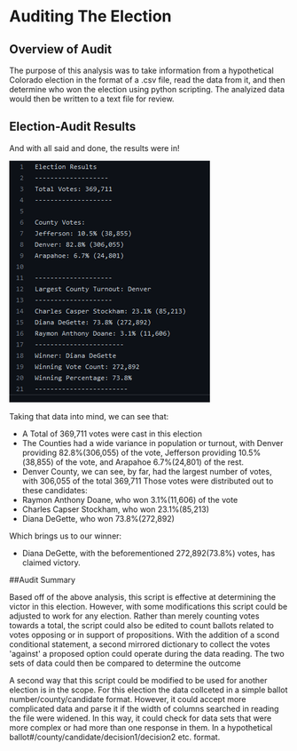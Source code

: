
# Auditing The Election

## Overview of Audit

The purpose of this analysis was to take information from a hypothetical Colorado election
in the format of a .csv file, read the data from it, and then determine who won the election using
python scripting. The analyized data would then be written to a text file for review.

## Election-Audit Results

And with all said and done, the results were in!

![ElectionResults](https://github.com/Jelsik/Election_Analysis/blob/main/Results.PNG)

Taking that data into mind, we can see that:

* A Total of 369,711 votes were cast in this election
* The Counties had a wide variance in population or turnout, with Denver providing 82.8%(306,055) of the vote, Jefferson providing 10.5%(38,855) of the vote, and Arapahoe 6.7%(24,801) of the rest.
* Denver County, we can see, by far, had the largest number of votes, with 306,055 of the total 369,711
Those votes were distributed out to these candidates:
* Raymon Anthony Doane, who won 3.1%(11,606) of the vote
* Charles Capser Stockham, who won 23.1%(85,213)
* Diana DeGette, who won 73.8%(272,892)

Which brings us to our winner:
* Diana DeGette, with the beforementioned 272,892(73.8%) votes, has claimed victory.

##Audit Summary

Based off of the above analysis, this script is effective at determining the victor in this election. However,
with some modifications this script could be adjusted to work for any election. Rather than merely counting votes towards
a total, the script could also be edited to count ballots related to votes opposing or in support of propositions.
With the addition of a scond conditional statement, a second mirrored dictionary to collect the votes 'against' a
proposed option could operate during the data reading. The two sets of data could then be compared to determine the outcome

A second way that this script could be modified to be used for another election is in the scope. For this election
the data collceted in a simple ballot number/county/candidate format. However, it could accept more complicated data
and parse it if the width of columns searched in reading the file were widened. In this way, it could check for data sets that were more complex
or had more than one response in them. In a hypothetical ballot#/county/candidate/decision1/decision2 etc. format.
